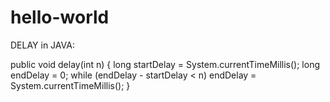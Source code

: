 # hello-world

DELAY in JAVA:

public void delay(int n)
{
long startDelay = System.currentTimeMillis();
long endDelay = 0;
while (endDelay - startDelay < n)
endDelay = System.currentTimeMillis();
}
